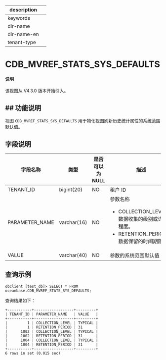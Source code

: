 |description||
|---|---|
|keywords||
|dir-name||
|dir-name-en||
|tenant-type||

# CDB_MVREF_STATS_SYS_DEFAULTS

<main id="notice" type='explain'>
<h4>说明</h4>
<p>该视图从 V4.3.0 版本开始引入。</p>
</main>

## ## 功能说明

视图 `CDB_MVREF_STATS_SYS_DEFAULTS` 用于物化视图刷新历史统计属性的系统范围默认值。

## 字段说明

| **字段名称** | **类型** | **是否可以为 NULL** | **描述** |
| --- | --- | --- | --- |
| TENANT_ID | bigint(20) | NO | 租户 ID |
| PARAMETER_NAME | varchar(16) | NO | 参数名称<ul><li>COLLECTION_LEVEL：数据收集的级别或详细程度。</li><li>RETENTION_PERIOD：数据保留的时间期限。</li></ul>|
| VALUE | varchar(40) | NO | 参数的系统范围默认值 |

## 查询示例

```shell
obclient [test_db]> SELECT * FROM oceanbase.CDB_MVREF_STATS_SYS_DEFAULTS;
```

查询结果如下：

```shell
+-----------+------------------+---------+
| TENANT_ID | PARAMETER_NAME   | VALUE   |
+-----------+------------------+---------+
|         1 | COLLECTION_LEVEL | TYPICAL |
|         1 | RETENTION_PERIOD | 31      |
|      1002 | COLLECTION_LEVEL | TYPICAL |
|      1002 | RETENTION_PERIOD | 31      |
|      1004 | COLLECTION_LEVEL | TYPICAL |
|      1004 | RETENTION_PERIOD | 31      |
+-----------+------------------+---------+
6 rows in set (0.015 sec)
```

